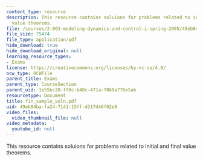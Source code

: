 ```yaml
---
content_type: resource
description: This resource contains soluions for problems related to initial and final
  value theorems.
file: /courses/2-003-modeling-dynamics-and-control-i-spring-2005/49eb84bafa24714115ffd317d46f02e8_fin_sample_soln.pdf
file_size: 75474
file_type: application/pdf
hide_download: true
hide_download_original: null
learning_resource_types:
- Exams
license: https://creativecommons.org/licenses/by-nc-sa/4.0/
ocw_type: OCWFile
parent_title: Exams
parent_type: CourseSection
parent_uid: 1e55bc20-ff0c-b48c-471a-7869a776e5ab
resourcetype: Document
title: fin_sample_soln.pdf
uid: 49eb84ba-fa24-7141-15ff-d317d46f02e8
video_files:
  video_thumbnail_file: null
video_metadata:
  youtube_id: null
---
```

This resource contains soluions for problems related to initial and final value theorems.